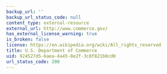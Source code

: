 ```yaml
---
backup_url: ''
backup_url_status_code: null
content_type: external-resource
external_url: http://www.commerce.gov/
has_external_license_warning: true
is_broken: false
license: https://en.wikipedia.org/wiki/All_rights_reserved
title: U.S. Department of Commerce
uid: 924527d5-6aea-4a45-8e2f-3c8f821b0cd0
url_status_code: 200
---
```

